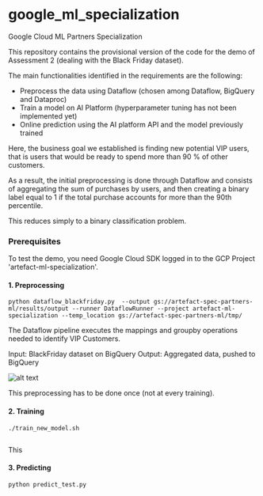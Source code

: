 # google_ml_specialization
Google Cloud ML Partners Specialization

This repository contains the provisional version of the code for the demo of Assessment 2 (dealing with the Black Friday dataset).

The main functionalities identified in the requirements are the following:

* Preprocess the data using Dataflow (chosen among Dataflow, BigQuery and Dataproc)
* Train a model on AI Platform (hyperparameter tuning has not been implemented yet)
* Online prediction using the AI platform API and the model previously trained


Here, the business goal we established is finding new potential VIP users, that is users that would be ready to spend more than 90 % of other customers.

As a result, the initial preprocessing is done through Dataflow and consists of aggregating the sum of purchases by users, and then creating a binary label equal to 1 if the total purchase accounts for more than the 90th percentile.

This reduces simply to a binary classification problem.

### Prerequisites

To test the demo, you need Google Cloud SDK logged in to the GCP Project 'artefact-ml-specialization'.

#### 1. Preprocessing

```
python dataflow_blackfriday.py  --output gs://artefact-spec-partners-ml/results/output --runner DataflowRunner --project artefact-ml-specialization --temp_location gs://artefact-spec-partners-ml/tmp/
```
The Dataflow pipeline executes the mappings and groupby operations needed to identify VIP Customers.

Input: BlackFriday dataset on BigQuery
Output: Aggregated data, pushed to BigQuery

![alt text](https://raw.githubusercontent.com/artefactory/google_ml_specialization/master/images/dataflow_1.png)


This preprocessing has to be done once (not at every training).

#### 2. Training

```
./train_new_model.sh 


```
This 
#### 3. Predicting

```
python predict_test.py
```

